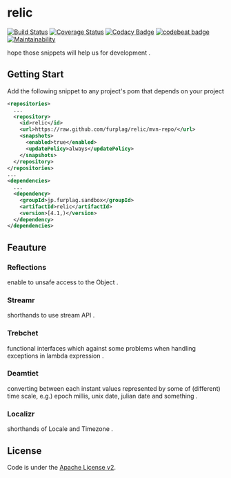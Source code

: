 # relic
[![Build Status](https://travis-ci.com/furplag/relic.svg?branch=master)](https://travis-ci.com/furplag/relic)
[![Coverage Status](https://coveralls.io/repos/github/furplag/relic/badge.svg?branch=master)](https://coveralls.io/github/furplag/relic?branch=master)
[![Codacy Badge](https://api.codacy.com/project/badge/Grade/8ef45ed49f824454ac3c51e279c64be6)](https://www.codacy.com/app/furplag/relic?utm_source=github.com&amp;utm_medium=referral&amp;utm_content=furplag/relic&amp;utm_campaign=Badge_Grade)
[![codebeat badge](https://codebeat.co/badges/6646361b-98a5-4b8e-ba2b-b7795169b23a)](https://codebeat.co/projects/github-com-furplag-relic-master)
[![Maintainability](https://api.codeclimate.com/v1/badges/d2f869d3c736a8c155d9/maintainability)](https://codeclimate.com/github/furplag/relic/maintainability)

hope those snippets will help us for development .

## Getting Start

Add the following snippet to any project's pom that depends on your project
```pom.xml
<repositories>
  ...
  <repository>
    <id>relic</id>
    <url>https://raw.github.com/furplag/relic/mvn-repo/</url>
    <snapshots>
      <enabled>true</enabled>
      <updatePolicy>always</updatePolicy>
    </snapshots>
  </repository>
</repositories>
...
<dependencies>
  ...
  <dependency>
    <groupId>jp.furplag.sandbox</groupId>
    <artifactId>relic</artifactId>
    <version>[4.1,)</version>
  </dependency>
</dependencies>
```

## Feauture
### Reflections
enable to unsafe access to the Object .
### Streamr
shorthands to use stream API .
### Trebchet
functional interfaces which against some problems when handling exceptions in lambda expression .
### Deamtiet
converting between each instant values represented by some of (different) time scale,
e.g.) epoch millis, unix date, julian date and something .
### Localizr
shorthands of Locale and Timezone .
## License
Code is under the [Apache License v2](LICENSE).

